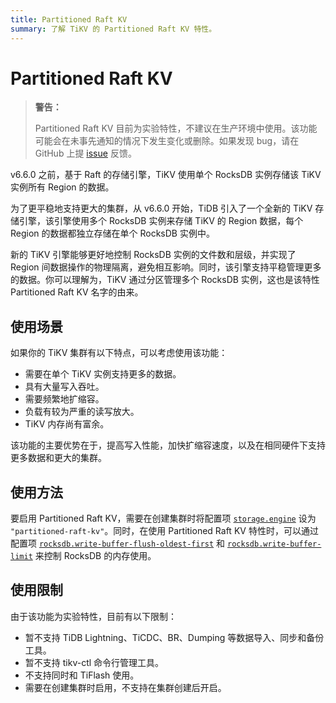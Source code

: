 ```yaml
---
title: Partitioned Raft KV
summary: 了解 TiKV 的 Partitioned Raft KV 特性。
---
```


# Partitioned Raft KV

> **警告：**
>
> Partitioned Raft KV 目前为实验特性，不建议在生产环境中使用。该功能可能会在未事先通知的情况下发生变化或删除。如果发现 bug，请在 GitHub 上提 [issue](https://github.com/pingcap/tidb/issues) 反馈。

v6.6.0 之前，基于 Raft 的存储引擎，TiKV 使用单个 RocksDB 实例存储该 TiKV 实例所有 Region 的数据。

为了更平稳地支持更大的集群，从 v6.6.0 开始，TiDB 引入了一个全新的 TiKV 存储引擎，该引擎使用多个 RocksDB 实例来存储 TiKV 的 Region 数据，每个 Region 的数据都独立存储在单个 RocksDB 实例中。

新的 TiKV 引擎能够更好地控制 RocksDB 实例的文件数和层级，并实现了 Region 间数据操作的物理隔离，避免相互影响。同时，该引擎支持平稳管理更多的数据。你可以理解为，TiKV 通过分区管理多个 RocksDB 实例，这也是该特性 Partitioned Raft KV 名字的由来。

## 使用场景

如果你的 TiKV 集群有以下特点，可以考虑使用该功能：

* 需要在单个 TiKV 实例支持更多的数据。
* 具有大量写入吞吐。
* 需要频繁地扩缩容。
* 负载有较为严重的读写放大。
* TiKV 内存尚有富余。

该功能的主要优势在于，提高写入性能，加快扩缩容速度，以及在相同硬件下支持更多数据和更大的集群。

## 使用方法

要启用 Partitioned Raft KV，需要在创建集群时将配置项 [`storage.engine`](/tikv-configuration-file.md#engine-从-v660-版本开始引入) 设为 `"partitioned-raft-kv"`。同时，在使用 Partitioned Raft KV 特性时，可以通过配置项 [`rocksdb.write-buffer-flush-oldest-first`](/tikv-configuration-file.md#write-buffer-flush-oldest-first-从-v660-版本开始引入) 和 [`rocksdb.write-buffer-limit`](/tikv-configuration-file.md#write-buffer-limit-从-v660-版本开始引入) 来控制 RocksDB 的内存使用。

## 使用限制

由于该功能为实验特性，目前有以下限制：

* 暂不支持 TiDB Lightning、TiCDC、BR、Dumping 等数据导入、同步和备份工具。
* 暂不支持 tikv-ctl 命令行管理工具。
* 不支持同时和 TiFlash 使用。
* 需要在创建集群时启用，不支持在集群创建后开启。
